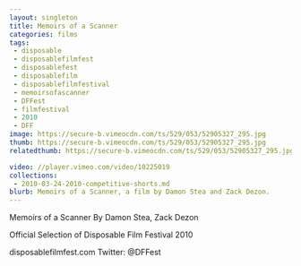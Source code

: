 ```yaml
---
layout: singleton
title: Memoirs of a Scanner
categories: films
tags:
 - disposable
 - disposablefilmfest
 - disposablefest
 - disposablefilm
 - disposablefilmfestival
 - memoirsofascanner
 - DFFest
 - filmfestival
 - 2010
 - DFF
image: https://secure-b.vimeocdn.com/ts/529/053/52905327_295.jpg
thumb: https://secure-b.vimeocdn.com/ts/529/053/52905327_295.jpg
relatedthumb: https://secure-b.vimeocdn.com/ts/529/053/52905327_295.jpg

video: //player.vimeo.com/video/10225019
collections:
 - 2010-03-24-2010-competitive-shorts.md
blurb: Memoirs of a Scanner, a film by Damon Stea and Zack Dezon.
---
```


Memoirs of a Scanner
By Damon Stea, Zack Dezon

Official Selection of Disposable Film Festival 2010

disposablefilmfest.com
Twitter: @DFFest